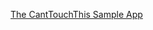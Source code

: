 <div class="github">

<a href="https://github.com/relayr/cantTouchThis">The CantTouchThis Sample App</a>

</div>